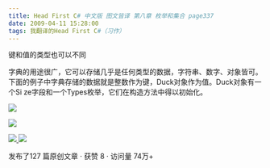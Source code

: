 ```yaml
---
title: Head First C# 中文版 图文皆译 第八章 枚举和集合 page337
date: 2009-04-11 15:28:00
tags: 我翻译的Head First C#（习作）
---
```

键和值的类型也可以不同

  

字典的用途很广，它可以存储几乎是任何类型的数据，字符串、数字、对象皆可。下面的例子中字典存储的数据就是整数作为键，Duck对象作为值。Duck对象有一个Si
ze字段和一个Types枚举，它们在构造方法中得以初始化。

  

![](https://p-blog.csdn.net/images/p_blog_csdn_net/cuipengfei1/EntryImages/20090411/2009-04-11_15-10-36.jpg)

![](https://p-blog.csdn.net/images/p_blog_csdn_net/cuipengfei1/EntryImages/20090411/2009-04-11_15-22-58.jpg)



[ ![](https://profile.csdnimg.cn/5/2/5/3_cuipengfei1)
![](https://g.csdnimg.cn/static/user-reg-year/1x/11.png)
](https://blog.csdn.net/cuipengfei1)



发布了127 篇原创文章  ·  获赞 8  ·  访问量 74万+

